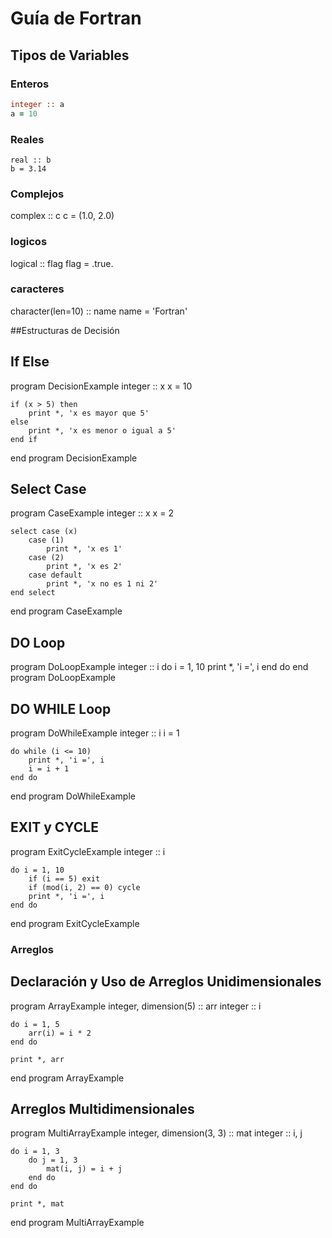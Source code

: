 # Guía de Fortran

## Tipos de Variables

### Enteros

```fortran
integer :: a
a = 10
```
### Reales
```
real :: b
b = 3.14
```

### Complejos
complex :: c
c = (1.0, 2.0)

### logicos
logical :: flag
flag = .true.

### caracteres
character(len=10) :: name
name = 'Fortran'

##Estructuras de Decisión

## If Else
program DecisionExample
    integer :: x
    x = 10

    if (x > 5) then
        print *, 'x es mayor que 5'
    else
        print *, 'x es menor o igual a 5'
    end if
end program DecisionExample

## Select Case
program CaseExample
    integer :: x
    x = 2

    select case (x)
        case (1)
            print *, 'x es 1'
        case (2)
            print *, 'x es 2'
        case default
            print *, 'x no es 1 ni 2'
    end select
end program CaseExample

## DO Loop
program DoLoopExample
    integer :: i
    do i = 1, 10
        print *, 'i =', i
    end do
end program DoLoopExample

## DO WHILE Loop
program DoWhileExample
    integer :: i
    i = 1

    do while (i <= 10)
        print *, 'i =', i
        i = i + 1
    end do
end program DoWhileExample

## EXIT y CYCLE
program ExitCycleExample
    integer :: i

    do i = 1, 10
        if (i == 5) exit
        if (mod(i, 2) == 0) cycle
        print *, 'i =', i
    end do
end program ExitCycleExample

### Arreglos

## Declaración y Uso de Arreglos Unidimensionales
program ArrayExample
    integer, dimension(5) :: arr
    integer :: i

    do i = 1, 5
        arr(i) = i * 2
    end do

    print *, arr
end program ArrayExample

## Arreglos Multidimensionales
program MultiArrayExample
    integer, dimension(3, 3) :: mat
    integer :: i, j

    do i = 1, 3
        do j = 1, 3
            mat(i, j) = i + j
        end do
    end do

    print *, mat
end program MultiArrayExample
